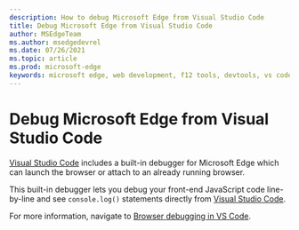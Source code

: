 ```yaml
---
description: How to debug Microsoft Edge from Visual Studio Code
title: Debug Microsoft Edge from Visual Studio Code
author: MSEdgeTeam
ms.author: msedgedevrel
ms.date: 07/26/2021
ms.topic: article
ms.prod: microsoft-edge
keywords: microsoft edge, web development, f12 tools, devtools, vs code, visual studio code, debugger
---
```

# Debug Microsoft Edge from Visual Studio Code

[Visual Studio Code](https://code.visualstudio.com) includes a built-in debugger for Microsoft Edge which can launch the browser or attach to an already running browser.

This built-in debugger lets you debug your front-end JavaScript code line-by-line and see `console.log()` statements directly from [Visual Studio Code](https://code.visualstudio.com).

For more information, navigate to [Browser debugging in VS Code](https://code.visualstudio.com/docs/nodejs/browser-debugging).

<!--links -->


